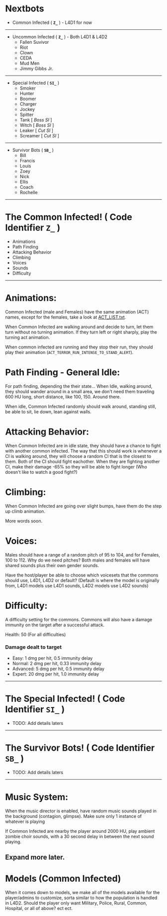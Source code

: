# Nextbots
- Common Infected ( **`Z_`** ) - L4D1 for now
----------------------------------------------------
- Uncommon Infected ( **`Z_`** ) - Both L4D1 & L4D2
  - Fallen Suvivor
  - Riot
  - Clown
  - CEDA
  - Mud Men
  - Jimmy Gibbs Jr.
----------------------------------------------------
- Special Infected ( **`SI_`** )
  - Smoker
  - Hunter
  - Boomer
  - Charger
  - Jockey
  - Spitter
  - Tank [ *Boss SI* ]
  - Witch [ *Boss SI* ]
  - Leaker [ *Cut SI* ]
  - Screamer [ *Cut SI* ]
----------------------------------------------------
- Survivor Bots ( **`SB_`** )
  - Bill
  - Francis
  - Louis
  - Zoey
  - Nick
  - Ellis
  - Coach
  - Rochelle
----------------------------------------------------
# The Common Infected! ( Code Identifier `Z_` )
- Animations
- Path Finding
- Attacking Behavior
- Climbing
- Voices
- Sounds
- Difficulty
 ----------------------------------------------------
# Animations:
Common Infected (male and Females) have the same animation (ACT) names, except for the females, take a look at [ACT_LIST.txt](https://github.com/CombineSlayer24/Left4dead-CommonInfected-Nextbots/blob/main/ACT_LIST.txt).

When Common Infected are walking around and decide to turn, let them turn without no turning animation. If they turn left or right sharply, play the turning act animation.

When common infected are running and they stop their run, they should play their animation (`ACT_TERROR_RUN_INTENSE_TO_STAND_ALERT`).

# Path Finding - General Idle:
For path finding, depending the their state... When Idle, walking around, they should wander around in a small area, we don't need them traveling 600 HU long, short distance, like 100, 150. Around there.

When idle, Common Infected randomly should walk around, standing still, be able to sit, lie down, lean against walls.

# Attacking Behavior:
When Common Infected are in idle state, they should have a chance to fight with another common infected. The way that this should work is whenever a CI is walking around, they will choose a random CI that is the closest to them. Both of the CI should fight eachother. When they are fighting another CI, make their damage -65% so they will be able to fight longer (Who doesn't like to watch a good fight?)

# Climbing:
When Common Infected are going over slight bumps, have them do the step up climb animation.

More words soon.
# Voices:
Males should have a range of a random pitch of 95 to 104, and for Females, 100 to 112. Why do we need pitches? Both males and females will have shared sounds plus their own gender sounds.

Have the host/player be able to choose which voicesets that the commons should use, L4D1, L4D2 or default? (Default is where the model is originally from, L4D1 models use L4D1 sounds, L4D2 models use L4D2 sounds)

# Difficulty:
A difficulty setting for the commons.
Commons will also have a damage immunity on the target after a successful attack.

Health: 50 (For all difficulties)

### Damage dealt to target
- Easy: 1 dmg per hit, 0.5 immunity delay
- Normal: 2 dmg per hit, 0.33 immunity delay
- Advanced: 5 dmg per hit, 0.5 immunity delay
- Expert: 20 dmg per hit, 1.0 immunity delay

----------------------------------------------------
# The Special Infected! ( Code Identifier `SI_` )
- TODO: Add details laters
----------------------------------------------------
# The Survivor Bots! ( Code Identifier `SB_` )
- TODO: Add details laters
----------------------------------------------------
# Music System:
When the music director is enabled, have random music sounds played in the background (contagion, glimpse). Make sure only 1 instance of whatever is playing

If Common Infected are nearby the player around 2000 HU, play ambient zombie choir sounds, with a 30 second delay in between the next sound playing.

Expand more later.
----------------------------------------------------
# Models (Common Infected)
When it comes down to models, we make all of the models available for the player/admins to customize, sorta similar to how the population is handled in L4D2.
Should the player only want Military, Police, Rural, Common, Hospital, or all of above? ect ect.